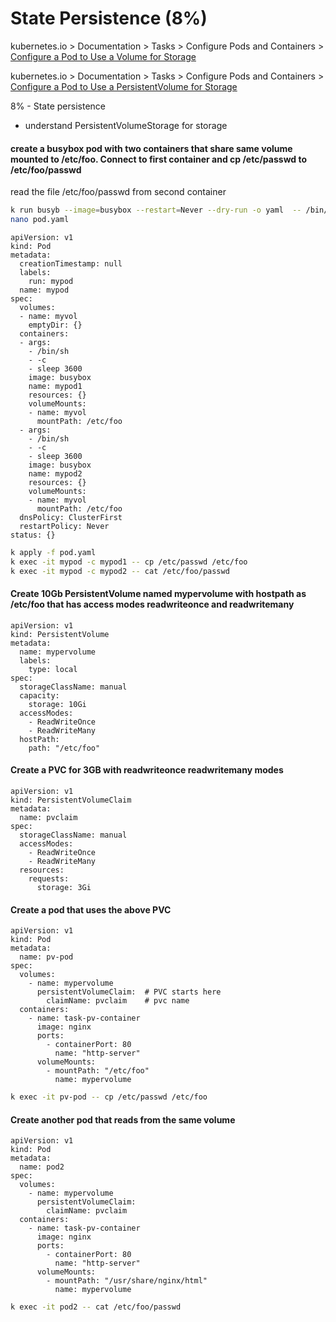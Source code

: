 # State Persistence (8%)

kubernetes.io > Documentation > Tasks > Configure Pods and Containers > [Configure a Pod to Use a Volume for Storage](https://kubernetes.io/docs/tasks/configure-pod-container/configure-volume-storage/)

kubernetes.io > Documentation > Tasks > Configure Pods and Containers > [Configure a Pod to Use a PersistentVolume for Storage](https://kubernetes.io/docs/tasks/configure-pod-container/configure-persistent-volume-storage/)

8% - State persistence
* understand PersistentVolumeStorage for storage 

#### create a busybox pod with two containers that share same volume mounted to /etc/foo. Connect to first container and cp /etc/passwd to /etc/foo/passwd 
read the file /etc/foo/passwd from second container
```bash
k run busyb --image=busybox --restart=Never --dry-run -o yaml  -- /bin/sh -c 'sleep 3600' > pod.yaml
nano pod.yaml
```
```
apiVersion: v1
kind: Pod
metadata:
  creationTimestamp: null
  labels:
    run: mypod
  name: mypod
spec:
  volumes:
  - name: myvol
    emptyDir: {}
  containers:
  - args:
    - /bin/sh
    - -c
    - sleep 3600
    image: busybox
    name: mypod1
    resources: {}
    volumeMounts:
    - name: myvol
      mountPath: /etc/foo
  - args:
    - /bin/sh
    - -c
    - sleep 3600
    image: busybox
    name: mypod2
    resources: {}
    volumeMounts:
    - name: myvol
      mountPath: /etc/foo
  dnsPolicy: ClusterFirst
  restartPolicy: Never
status: {}
```
```bash
k apply -f pod.yaml
k exec -it mypod -c mypod1 -- cp /etc/passwd /etc/foo
k exec -it mypod -c mypod2 -- cat /etc/foo/passwd
```
#### Create 10Gb PersistentVolume named mypervolume with hostpath as /etc/foo that has access modes readwriteonce and readwritemany
```
apiVersion: v1
kind: PersistentVolume
metadata:
  name: mypervolume
  labels:
    type: local
spec:
  storageClassName: manual
  capacity:
    storage: 10Gi
  accessModes:
    - ReadWriteOnce
    - ReadWriteMany
  hostPath:
    path: "/etc/foo"
```
#### Create a PVC for 3GB with readwriteonce readwritemany modes 
```
apiVersion: v1
kind: PersistentVolumeClaim
metadata:
  name: pvclaim
spec:
  storageClassName: manual
  accessModes:
    - ReadWriteOnce
    - ReadWriteMany
  resources:
    requests:
      storage: 3Gi
```
#### Create a pod that uses the above PVC 
```
apiVersion: v1
kind: Pod
metadata:
  name: pv-pod
spec:
  volumes:
    - name: mypervolume
      persistentVolumeClaim:  # PVC starts here 
        claimName: pvclaim    # pvc name
  containers:
    - name: task-pv-container
      image: nginx
      ports:
        - containerPort: 80
          name: "http-server"
      volumeMounts:
        - mountPath: "/etc/foo"
          name: mypervolume
```
```bash
k exec -it pv-pod -- cp /etc/passwd /etc/foo
```
#### Create another pod that reads from the same volume 
```
apiVersion: v1
kind: Pod
metadata:
  name: pod2
spec:
  volumes:
    - name: mypervolume
      persistentVolumeClaim:
        claimName: pvclaim
  containers:
    - name: task-pv-container
      image: nginx
      ports:
        - containerPort: 80
          name: "http-server"
      volumeMounts:
        - mountPath: "/usr/share/nginx/html"
          name: mypervolume
```
```bash
k exec -it pod2 -- cat /etc/foo/passwd
```
